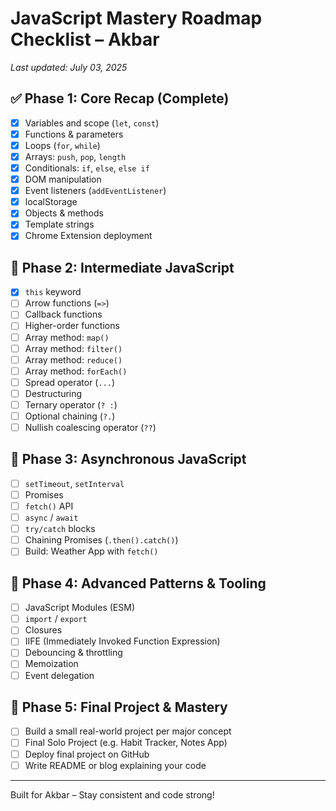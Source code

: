 # JavaScript Mastery Roadmap Checklist – Akbar
_Last updated: July 03, 2025_

## ✅ Phase 1: Core Recap (Complete)
- [x] Variables and scope (`let`, `const`)
- [x] Functions & parameters
- [x] Loops (`for`, `while`)
- [x] Arrays: `push`, `pop`, `length`
- [x] Conditionals: `if`, `else`, `else if`
- [x] DOM manipulation
- [x] Event listeners (`addEventListener`)
- [x] localStorage
- [x] Objects & methods
- [x] Template strings
- [x] Chrome Extension deployment

## 🔹 Phase 2: Intermediate JavaScript
- [x] `this` keyword
- [ ] Arrow functions (`=>`)
- [ ] Callback functions
- [ ] Higher-order functions
- [ ] Array method: `map()`
- [ ] Array method: `filter()`
- [ ] Array method: `reduce()`
- [ ] Array method: `forEach()`
- [ ] Spread operator (`...`)
- [ ] Destructuring
- [ ] Ternary operator (`? :`)
- [ ] Optional chaining (`?.`)
- [ ] Nullish coalescing operator (`??`)

## 🔸 Phase 3: Asynchronous JavaScript
- [ ] `setTimeout`, `setInterval`
- [ ] Promises
- [ ] `fetch()` API
- [ ] `async` / `await`
- [ ] `try/catch` blocks
- [ ] Chaining Promises (`.then().catch()`)
- [ ] Build: Weather App with `fetch()`

## 🔹 Phase 4: Advanced Patterns & Tooling
- [ ] JavaScript Modules (ESM)
- [ ] `import` / `export`
- [ ] Closures
- [ ] IIFE (Immediately Invoked Function Expression)
- [ ] Debouncing & throttling
- [ ] Memoization
- [ ] Event delegation

## 🎯 Phase 5: Final Project & Mastery
- [ ] Build a small real-world project per major concept
- [ ] Final Solo Project (e.g. Habit Tracker, Notes App)
- [ ] Deploy final project on GitHub
- [ ] Write README or blog explaining your code

---
Built for Akbar – Stay consistent and code strong!
